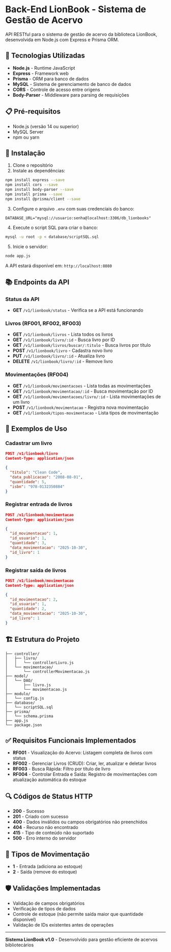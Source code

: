 # Back-End LionBook - Sistema de Gestão de Acervo

API RESTful para o sistema de gestão de acervo da biblioteca LionBook, desenvolvida em Node.js com Express e Prisma ORM.

## 🚀 Tecnologias Utilizadas

- **Node.js** - Runtime JavaScript
- **Express** - Framework web
- **Prisma** - ORM para banco de dados
- **MySQL** - Sistema de gerenciamento de banco de dados
- **CORS** - Controle de acesso entre origens
- **Body-Parser** - Middleware para parsing de requisições

## 📋 Pré-requisitos

- Node.js (versão 14 ou superior)
- MySQL Server
- npm ou yarn

## 🔧 Instalação

1. Clone o repositório
2. Instale as dependências:
```bash
npm install express --save
npm install cors --save
npm install body-parser --save
npm install prisma --save
npm install @prisma/client --save
```

3. Configure o arquivo `.env` com suas credenciais do banco:
```env
DATABASE_URL="mysql://usuario:senha@localhost:3306/db_lionbooks"
```

4. Execute o script SQL para criar o banco:
```bash
mysql -u root -p < database/scriptSQL.sql
```

5. Inicie o servidor:
```bash
node app.js
```

A API estará disponível em: `http://localhost:8080`

## 📚 Endpoints da API

### Status da API
- **GET** `/v1/lionbook/status` - Verifica se a API está funcionando

### Livros (RF001, RF002, RF003)
- **GET** `/v1/lionbook/livros` - Lista todos os livros
- **GET** `/v1/lionbook/livro/:id` - Busca livro por ID
- **GET** `/v1/lionbook/livros/buscar/:titulo` - Busca livros por título
- **POST** `/v1/lionbook/livro` - Cadastra novo livro
- **PUT** `/v1/lionbook/livro/:id` - Atualiza livro
- **DELETE** `/v1/lionbook/livro/:id` - Remove livro

### Movimentações (RF004)
- **GET** `/v1/lionbook/movimentacoes` - Lista todas as movimentações  
- **GET** `/v1/lionbook/movimentacao/:id` - Busca movimentação por ID
- **GET** `/v1/lionbook/movimentacoes/livro/:id` - Lista movimentações de um livro
- **POST** `/v1/lionbook/movimentacao` - Registra nova movimentação
- **GET** `/v1/lionbook/tipos-movimentacao` - Lista tipos de movimentação

## 📝 Exemplos de Uso

### Cadastrar um livro
```json
POST /v1/lionbook/livro
Content-Type: application/json

{
  "titulo": "Clean Code",
  "data_publicacao": "2008-08-01",
  "quantidade": 5,
  "isbn": "978-0132350884"
}
```

### Registrar entrada de livros
```json
POST /v1/lionbook/movimentacao
Content-Type: application/json

{
  "id_movimentacao": 1,
  "id_usuario": 1,
  "quantidade": 3,
  "data_movimentacao": "2025-10-30",
  "id_livro": 1
}
```

### Registrar saída de livros
```json
POST /v1/lionbook/movimentacao
Content-Type: application/json

{
  "id_movimentacao": 2,
  "id_usuario": 1,
  "quantidade": 2,
  "data_movimentacao": "2025-10-30",
  "id_livro": 1
}
```

## 🏗️ Estrutura do Projeto

```
├── controller/
│   ├── livro/
│   │   └── controllerLivro.js
│   └── movimentacao/
│       └── controllerMovimentacao.js
├── model/
│   └── DAO/
│       ├── livro.js
│       └── movimentacao.js
├── modulo/
│   └── config.js
├── database/
│   └── scriptSQL.sql
├── prisma/
│   └── schema.prisma
├── app.js
└── package.json
```

## ✅ Requisitos Funcionais Implementados

- **RF001** - Visualização do Acervo: Listagem completa de livros com status
- **RF002** - Gerenciar Livros (CRUD): Criar, ler, atualizar e deletar livros
- **RF003** - Busca Rápida: Filtro por título de livro
- **RF004** - Controlar Entrada e Saída: Registro de movimentações com atualização automática do estoque

## 🔍 Códigos de Status HTTP

- **200** - Sucesso
- **201** - Criado com sucesso
- **400** - Dados inválidos ou campos obrigatórios não preenchidos
- **404** - Recurso não encontrado
- **415** - Tipo de conteúdo não suportado
- **500** - Erro interno do servidor

## 👥 Tipos de Movimentação

- **1** - Entrada (adiciona ao estoque)
- **2** - Saída (remove do estoque)

## 🛡️ Validações Implementadas

- Validação de campos obrigatórios
- Verificação de tipos de dados
- Controle de estoque (não permite saída maior que quantidade disponível)
- Validação de IDs existentes antes de operações

---

**Sistema LionBook v1.0** - Desenvolvido para gestão eficiente de acervos bibliotecários
